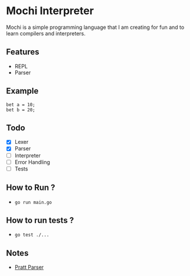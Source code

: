 # Mochi Interpreter

Mochi is a simple programming language that I am creating for fun and to learn compilers and interpreters.

## Features
- REPL
- Parser


## Example

```
bet a = 10;
bet b = 20;
```

## Todo
- [x] Lexer
- [x] Parser
- [ ] Interpreter
- [ ] Error Handling
- [ ] Tests

## How to Run ?
- `go run main.go`

## How to run tests ?
- `go test ./...`

## Notes
- [Pratt Parser](parser/how-does-pratt-parser-works.md)
